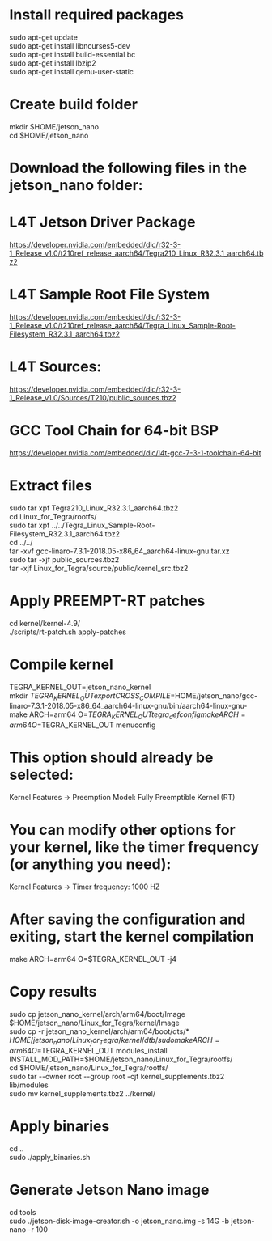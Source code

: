 # Install required packages
sudo apt-get update  
sudo apt-get install libncurses5-dev  
sudo apt-get install build-essential bc  
sudo apt-get install lbzip2  
sudo apt-get install qemu-user-static  

# Create build folder
mkdir $HOME/jetson_nano  
cd $HOME/jetson_nano  

# Download the following files in the jetson_nano folder:

# L4T Jetson Driver Package
https://developer.nvidia.com/embedded/dlc/r32-3-1_Release_v1.0/t210ref_release_aarch64/Tegra210_Linux_R32.3.1_aarch64.tbz2  

# L4T Sample Root File System
https://developer.nvidia.com/embedded/dlc/r32-3-1_Release_v1.0/t210ref_release_aarch64/Tegra_Linux_Sample-Root-Filesystem_R32.3.1_aarch64.tbz2  

# L4T Sources:
https://developer.nvidia.com/embedded/dlc/r32-3-1_Release_v1.0/Sources/T210/public_sources.tbz2  

# GCC Tool Chain for 64-bit BSP
https://developer.nvidia.com/embedded/dlc/l4t-gcc-7-3-1-toolchain-64-bit  

# Extract files
sudo tar xpf Tegra210_Linux_R32.3.1_aarch64.tbz2  
cd Linux_for_Tegra/rootfs/  
sudo tar xpf ../../Tegra_Linux_Sample-Root-Filesystem_R32.3.1_aarch64.tbz2  
cd ../../  
tar -xvf gcc-linaro-7.3.1-2018.05-x86_64_aarch64-linux-gnu.tar.xz  
sudo tar -xjf public_sources.tbz2  
tar -xjf Linux_for_Tegra/source/public/kernel_src.tbz2  

# Apply PREEMPT-RT patches
cd kernel/kernel-4.9/  
./scripts/rt-patch.sh apply-patches  

# Compile kernel
TEGRA_KERNEL_OUT=jetson_nano_kernel  
mkdir $TEGRA_KERNEL_OUT  
export CROSS_COMPILE=$HOME/jetson_nano/gcc-linaro-7.3.1-2018.05-x86_64_aarch64-linux-gnu/bin/aarch64-linux-gnu-  
make ARCH=arm64 O=$TEGRA_KERNEL_OUT tegra_defconfig  
make ARCH=arm64 O=$TEGRA_KERNEL_OUT menuconfig  

# This option should already be selected:
Kernel Features -> Preemption  Model: Fully Preemptible Kernel (RT)  

# You can modify other options for your kernel, like the timer frequency (or anything you need):
Kernel Features -> Timer frequency: 1000 HZ  

# After saving the configuration and exiting, start the kernel compilation
make ARCH=arm64 O=$TEGRA_KERNEL_OUT -j4  

# Copy results
sudo cp jetson_nano_kernel/arch/arm64/boot/Image $HOME/jetson_nano/Linux_for_Tegra/kernel/Image  
sudo cp -r jetson_nano_kernel/arch/arm64/boot/dts/* $HOME/jetson_nano/Linux_for_Tegra/kernel/dtb/  
sudo make ARCH=arm64 O=$TEGRA_KERNEL_OUT modules_install INSTALL_MOD_PATH=$HOME/jetson_nano/Linux_for_Tegra/rootfs/  
cd $HOME/jetson_nano/Linux_for_Tegra/rootfs/  
sudo tar --owner root --group root -cjf kernel_supplements.tbz2 lib/modules  
sudo mv kernel_supplements.tbz2  ../kernel/  

# Apply binaries
cd ..  
sudo ./apply_binaries.sh  

# Generate Jetson Nano image
cd tools  
sudo ./jetson-disk-image-creator.sh -o jetson_nano.img -s 14G -b jetson-nano -r 100  

